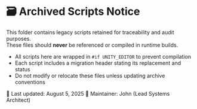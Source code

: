 # 🗃️ Archived Scripts Notice

This folder contains legacy scripts retained for traceability and audit purposes.  
These files should **never** be referenced or compiled in runtime builds.

- All scripts here are wrapped in `#if UNITY_EDITOR` to prevent compilation
- Each script includes a migration header stating its replacement and status
- Do not modify or relocate these files unless updating archive conventions

📅 Last updated: August 5, 2025
👤 Maintainer: John (Lead Systems Architect)
